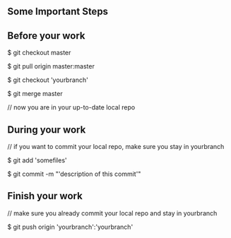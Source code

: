 <html>
<body>

<article>
<h1>
<a name="some-important-steps" class="anchor" href="#some-important-steps"><span class="octicon octicon-link"></span></a>Some Important Steps</h1>

<h2>
<a name="before-your-work" class="anchor" href="#before-your-work"><span class="octicon octicon-link"></span></a>Before your work</h2>

<p>$ git checkout master</p>

<p>$ git pull origin master:master</p>

<p>$ git checkout 'yourbranch'</p>

<p>$ git merge master</p>

<p>// now you are in your up-to-date local repo</p>

<h2>
<a name="during-your-work" class="anchor" href="#during-your-work"><span class="octicon octicon-link"></span></a>During your work</h2>

<p>// if you want to commit your local repo, make sure you stay in yourbranch</p>

<p>$ git add 'somefiles'</p>

<p>$ git commit -m "'description of this commit'"</p>

<h2>
<a name="finish-your-work" class="anchor" href="#finish-your-work"><span class="octicon octicon-link"></span></a>Finish your work</h2>

<p>// make sure you already commit your local repo and stay in yourbranch</p>

<p>$ git push origin 'yourbranch':'yourbranch'</p></article>

  </body>
</html>

